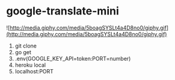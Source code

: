 # google-translate-mini
![http://media.giphy.com/media/5boagSYSLt4a4D8no0/giphy.gif](http://media.giphy.com/media/5boagSYSLt4a4D8no0/giphy.gif)
1) git clone
2) go get
3) .env(GOOGLE_KEY_API=token:PORT=number)
4) heroku local
5) localhost:PORT